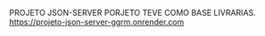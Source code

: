 PROJETO JSON-SERVER 
PORJETO TEVE COMO BASE LIVRARIAS.
https://projeto-json-server-ggrm.onrender.com

